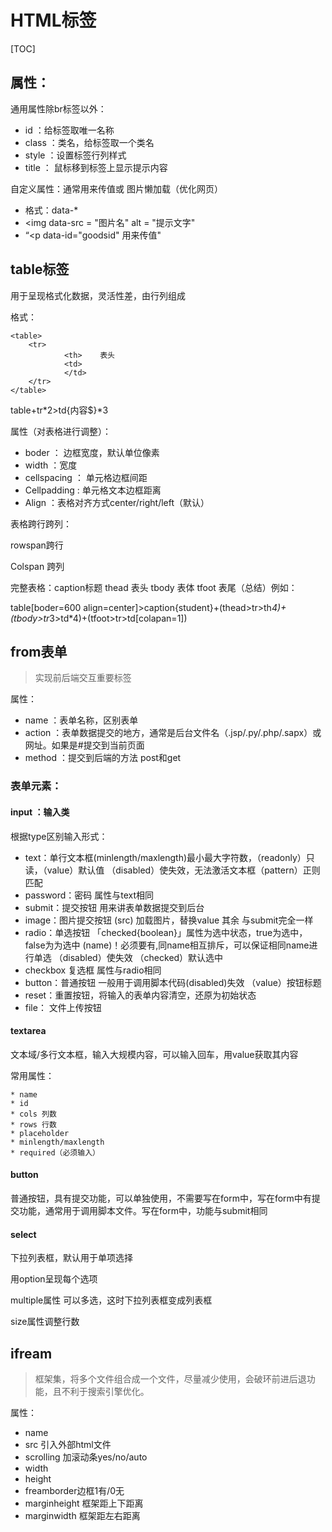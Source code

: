 # HTML标签

[TOC]

## 属性：

通用属性除br标签以外：

* id ：给标签取唯一名称
* class ：类名，给标签取一个类名
* style ：设置标签行列样式
* title ： 鼠标移到标签上显示提示内容

自定义属性：通常用来传值或 图片懒加载（优化网页）

* 格式：data-*
* <img data-src = "图片名" alt = "提示文字"
* “<p data-id="goodsid"  用来传值"

## table标签

用于呈现格式化数据，灵活性差，由行列组成

格式：

	<table>
	  	<tr>
	  			<th>	表头
	  			<td>
	    		</td>
	    </tr>
	</table>



 table+tr*2>td{内容$}*3

属性（对表格进行调整）：

* boder ： 边框宽度，默认单位像素
* width ：宽度
* cellspacing ： 单元格边框间距
* Cellpadding  : 单元格文本边框距离
* Align ：表格对齐方式center/right/left（默认）

表格跨行跨列：

rowspan跨行

Colspan 跨列

完整表格：caption标题 thead 表头 tbody 表体 tfoot 表尾（总结）例如：

table[boder=600 align=center]>caption{student}+(thead>tr>th*4)+(tbody>tr*3>td*4)+(tfoot>tr>td[colapan=1])

## from表单

> 实现前后端交互重要标签

属性：

* name ：表单名称，区别表单
* action ：表单数据提交的地方，通常是后台文件名（.jsp/.py/.php/.sapx）或网址。如果是#提交到当前页面
* method ：提交到后端的方法 post和get

### **表单元素：**

#### input ：输入类

根据type区别输入形式：

* text：单行文本框(minlength/maxlength)最小最大字符数，（readonly）只读，（value）默认值 （disabled）使失效，无法激活文本框（pattern）正则匹配
* password：密码 属性与text相同
* submit：提交按钮 用来讲表单数据提交到后台
* image：图片提交按钮 (src) 加载图片，替换value 其余 与submit完全一样 
* radio：单选按钮 「checked{boolean}」属性为选中状态，true为选中，false为为选中 (name)！必须要有,同name相互排斥，可以保证相同name进行单选 （disabled）使失效 （checked）默认选中
* checkbox 复选框  属性与radio相同
* button：普通按钮 一般用于调用脚本代码(disabled)失效 （value）按钮标题
* reset：重置按钮，将输入的表单内容清空，还原为初始状态
* file： 文件上传按钮

#### textarea

​	文本域/多行文本框，输入大规模内容，可以输入回车，用value获取其内容

常用属性：

	* name
	* id
	* cols 列数
	* rows 行数
	* placeholder
	* minlength/maxlength
	* required（必须输入）

#### button

普通按钮，具有提交功能，可以单独使用，不需要写在form中，写在form中有提交功能，通常用于调用脚本文件。写在form中，功能与submit相同

#### select

下拉列表框，默认用于单项选择

用option呈现每个选项

multiple属性 可以多选，这时下拉列表框变成列表框

size属性调整行数

## ifream

> 框架集，将多个文件组合成一个文件，尽量减少使用，会破环前进后退功能，且不利于搜索引擎优化。

属性：

* name
* src 引入外部html文件
* scrolling 加滚动条yes/no/auto
* width  
* height
* freamborder边框1有/0无
* marginheight 框架距上下距离
* marginwidth 框架距左右距离
